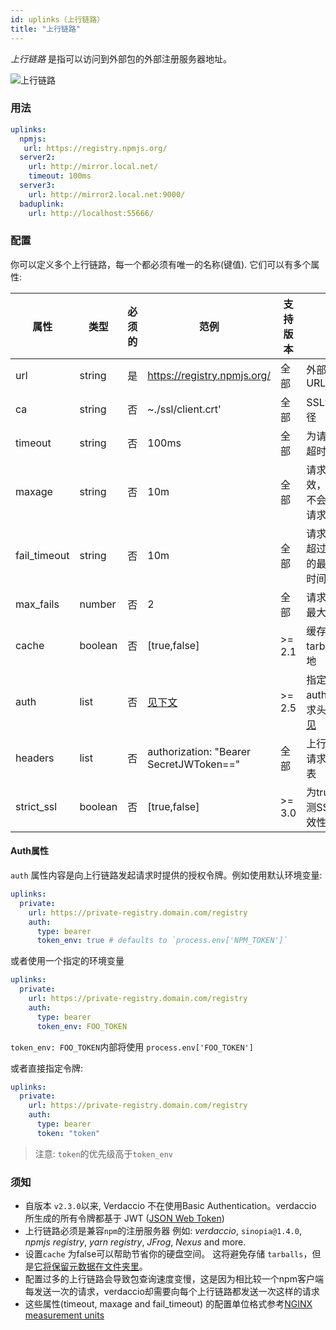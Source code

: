```yaml
---
id: uplinks（上行链路）
title: "上行链路"
---
```

*上行链路* 是指可以访问到外部包的外部注册服务器地址。

![上行链路](/img/uplinks.png)

### 用法

```yaml
uplinks:
  npmjs:
   url: https://registry.npmjs.org/
  server2:
    url: http://mirror.local.net/
    timeout: 100ms
  server3:
    url: http://mirror2.local.net:9000/
  baduplink:
    url: http://localhost:55666/
```

### 配置

你可以定义多个上行链路，每一个都必须有唯一的名称(键值). 它们可以有多个属性:

| 属性           | 类型      | 必须的 | 范例                                      | 支持版本   | 描述                                                                                                          | 默认值   |
| ------------ | ------- | --- | --------------------------------------- | ------ | ----------------------------------------------------------------------------------------------------------- | ----- |
| url          | string  | 是   | https://registry.npmjs.org/             | 全部     | 外部注册服务器URL                                                                                                  | npmjs |
| ca           | string  | 否   | ~./ssl/client.crt'                      | 全部     | SSL证书文件路径                                                                                                   | 无默认值  |
| timeout      | string  | 否   | 100ms                                   | 全部     | 为请求设置新的超时时间                                                                                                 | 30s   |
| maxage       | string  | 否   | 10m                                     | 全部     | 请求返回信息时效，在此时间内不会发起相同的请求                                                                                     | 2m    |
| fail_timeout | string  | 否   | 10m                                     | 全部     | 请求在连续失败超过指定次数后的最长等待重试时间                                                                                     | 5m    |
| max_fails    | number  | 否   | 2                                       | 全部     | 请求连续失败的最大次数限制                                                                                               | 2     |
| cache        | boolean | 否   | [true,false]                            | >= 2.1 | 缓存下载的远程tarball文件到本地                                                                                         | true  |
| auth         | list    | 否   | [见下文](uplinks.md#auth-property)         | >= 2.5 | 指定“授权authorization”请求头的内容 [详情见](http://blog.npmjs.org/post/118393368555/deploying-with-npm-private-modules) | 禁用    |
| headers      | list    | 否   | authorization: "Bearer SecretJWToken==" | 全部     | 上行链路请求的请求头header列表                                                                                          | 禁用    |
| strict_ssl   | boolean | 否   | [true,false]                            | >= 3.0 | 为true时，会检测SSL证书的有效性                                                                                         | true  |

#### Auth属性

`auth` 属性内容是向上行链路发起请求时提供的授权令牌。例如使用默认环境变量:

```yaml
uplinks:
  private:
    url: https://private-registry.domain.com/registry
    auth:
      type: bearer
      token_env: true # defaults to `process.env['NPM_TOKEN']`   
```

或者使用一个指定的环境变量

```yaml
uplinks:
  private:
    url: https://private-registry.domain.com/registry
    auth:
      type: bearer
      token_env: FOO_TOKEN
```

`token_env: FOO_TOKEN`内部将使用 `process.env['FOO_TOKEN']`

或者直接指定令牌:

```yaml
uplinks:
  private:
    url: https://private-registry.domain.com/registry
    auth:
      type: bearer
      token: "token"
```

> 注意: `token`的优先级高于`token_env`

### 须知

* 自版本 `v2.3.0`以来, Verdaccio 不在使用Basic Authentication。verdaccio 所生成的所有令牌都基于 JWT ([JSON Web Token](https://jwt.io/))
* 上行链路必须是兼容`npm`的注册服务器 例如: *verdaccio*, `sinopia@1.4.0`, *npmjs registry*, *yarn registry*, *JFrog*, *Nexus* and more.
* 设置`cache` 为false可以帮助节省你的硬盘空间。 这将避免存储 `tarballs`，但是[它将保留元数据在文件夹里](https://github.com/verdaccio/verdaccio/issues/391)。
* 配置过多的上行链路会导致包查询速度变慢，这是因为相比较一个npm客户端每发送一次的请求，verdaccio却需要向每个上行链路都发送一次这样的请求
* 这些属性(timeout, maxage and fail_timeout) 的配置单位格式参考[NGINX measurement units](http://nginx.org/en/docs/syntax.html)